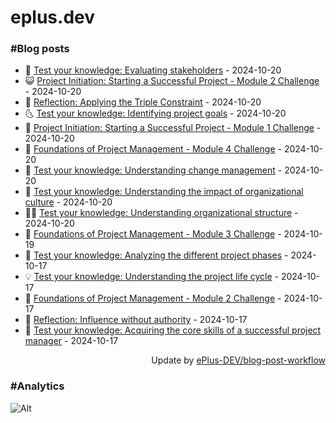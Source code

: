 # eplus.dev

### #Blog posts

<!-- BLOG-POST-LIST:START -->
 - 🧰 [Test your knowledge: Evaluating stakeholders](https://eplus.dev/test-your-knowledge-evaluating-stakeholders) - 2024-10-20
 - 😺 [Project Initiation: Starting a Successful Project - Module 2 Challenge](https://eplus.dev/project-initiation-starting-a-successful-project-module-2-challenge) - 2024-10-20
 - 🗽 [Reflection: Applying the Triple Constraint](https://eplus.dev/reflection-applying-the-triple-constraint) - 2024-10-20
 - 🌜 [Test your knowledge: Identifying project goals](https://eplus.dev/test-your-knowledge-identifying-project-goals) - 2024-10-20
 - 📝 [Project Initiation: Starting a Successful Project - Module 1 Challenge](https://eplus.dev/project-initiation-starting-a-successful-project-module-1-challenge) - 2024-10-20
 - 🚀 [Foundations of Project Management - Module 4 Challenge](https://eplus.dev/foundations-of-project-management-module-4-challenge) - 2024-10-20
 - 💼 [Test your knowledge: Understanding change management](https://eplus.dev/test-your-knowledge-understanding-change-management) - 2024-10-20
 - 🦣 [Test your knowledge: Understanding the impact of organizational culture](https://eplus.dev/test-your-knowledge-understanding-the-impact-of-organizational-culture) - 2024-10-20
 - 👨‍🏫 [Test your knowledge: Understanding organizational structure](https://eplus.dev/test-your-knowledge-understanding-organizational-structure) - 2024-10-20
 - 🔭 [Foundations of Project Management - Module 3 Challenge](https://eplus.dev/foundations-of-project-management-module-3-challenge) - 2024-10-19
 - 🤡 [Test your knowledge: Analyzing the different project phases](https://eplus.dev/test-your-knowledge-analyzing-the-different-project-phases) - 2024-10-17
 - 💡 [Test your knowledge: Understanding the project life cycle](https://eplus.dev/test-your-knowledge-understanding-the-project-life-cycle) - 2024-10-17
 - 🦣 [Foundations of Project Management - Module 2 Challenge](https://eplus.dev/foundations-of-project-management-module-2-challenge) - 2024-10-17
 - 💪 [Reflection: Influence without authority](https://eplus.dev/reflection-influence-without-authority) - 2024-10-17
 - 🤡 [Test your knowledge: Acquiring the core skills of a successful project manager](https://eplus.dev/test-your-knowledge-acquiring-the-core-skills-of-a-successful-project-manager) - 2024-10-17<!-- BLOG-POST-LIST:END -->

<div align="right">
  Update by <a target="_blank"
    href="https://github.com/ePlus-DEV/blog-post-workflow">ePlus-DEV/blog-post-workflow</a>
</div>

### #Analytics
![Alt](https://repobeats.axiom.co/api/embed/9990f7cddfbad8d834990b10ccad05f81ac1096f.svg "Repobeats analytics image")
